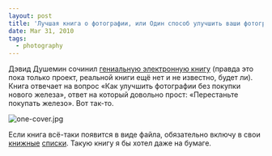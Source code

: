 ```yaml
---
layout: post
title: 'Лучшая книга о фотографии, или Один способ улучшить ваши фотографии не покупая новую технику'
date: Mar 31, 2010
tags:
  - photography
---
```


Дэвид Душемин сочинил [гениальную электронную книгу](http://www.pixelatedimage.com/blog/2010/03/a-crazy-idea/ "David duChemin: A Crazy Idea") (правда это пока только проект, реальной книги ещё нет и не известно, будет ли). Книга отвечает на вопрос «Как улучшить фотографии без покупки нового железа», ответ на который довольно прост: «Перестаньте покупать железо». Вот так-то.

![one-cover.jpg](upload://one-cover.jpg)

Если книга всё-таки появится в виде файла, обязательно включу в свои [книжные](http://birdwatcher.ru/reading/ "Книги о фотографии") [списки](http://birdwatcher.ru/blog/4410/ "Что почитать о пейзажной (и не только) фотографии"). Такую книгу я бы хотел даже на бумаге.
